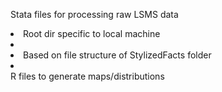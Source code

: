 Stata files for processing raw LSMS data 
  <li>Root dir specific to local machine<li>
  <li>Based on file structure of StylizedFacts folder<li> <br>
R files to generate maps/distributions
